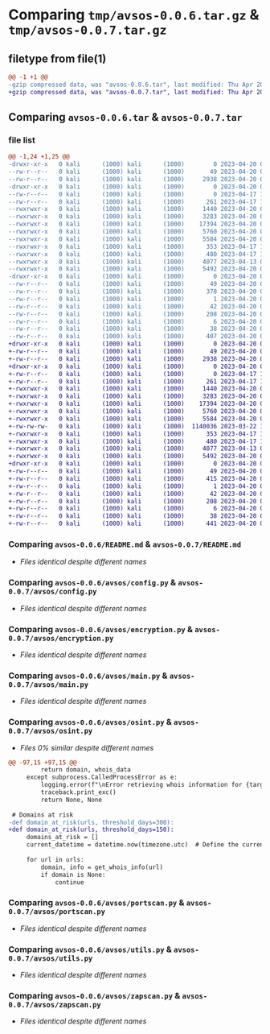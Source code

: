 # Comparing `tmp/avsos-0.0.6.tar.gz` & `tmp/avsos-0.0.7.tar.gz`

## filetype from file(1)

```diff
@@ -1 +1 @@
-gzip compressed data, was "avsos-0.0.6.tar", last modified: Thu Apr 20 08:15:56 2023, max compression
+gzip compressed data, was "avsos-0.0.7.tar", last modified: Thu Apr 20 08:30:44 2023, max compression
```

## Comparing `avsos-0.0.6.tar` & `avsos-0.0.7.tar`

### file list

```diff
@@ -1,24 +1,25 @@
-drwxr-xr-x   0 kali      (1000) kali      (1000)        0 2023-04-20 08:15:56.925944 avsos-0.0.6/
--rw-r--r--   0 kali      (1000) kali      (1000)       49 2023-04-20 08:15:56.925944 avsos-0.0.6/PKG-INFO
--rw-r--r--   0 kali      (1000) kali      (1000)     2938 2023-04-20 07:57:35.000000 avsos-0.0.6/README.md
-drwxr-xr-x   0 kali      (1000) kali      (1000)        0 2023-04-20 08:15:56.917940 avsos-0.0.6/avsos/
--rw-r--r--   0 kali      (1000) kali      (1000)        0 2023-04-17 10:34:17.000000 avsos-0.0.6/avsos/__init__.py
--rw-r--r--   0 kali      (1000) kali      (1000)      261 2023-04-17 17:22:40.000000 avsos-0.0.6/avsos/config.ini
--rwxrwxr-x   0 kali      (1000) kali      (1000)     1440 2023-04-20 08:08:45.000000 avsos-0.0.6/avsos/config.py
--rwxrwxr-x   0 kali      (1000) kali      (1000)     3283 2023-04-20 08:11:09.000000 avsos-0.0.6/avsos/encryption.py
--rwxrwxr-x   0 kali      (1000) kali      (1000)    17394 2023-04-20 00:30:11.000000 avsos-0.0.6/avsos/main.py
--rwxrwxr-x   0 kali      (1000) kali      (1000)     5760 2023-04-20 00:27:49.000000 avsos-0.0.6/avsos/osint.py
--rwxrwxr-x   0 kali      (1000) kali      (1000)     5584 2023-04-20 00:28:39.000000 avsos-0.0.6/avsos/portscan.py
--rwxrwxr-x   0 kali      (1000) kali      (1000)      353 2023-04-17 10:29:11.000000 avsos-0.0.6/avsos/setup.py
--rwxrwxr-x   0 kali      (1000) kali      (1000)      480 2023-04-17 16:53:14.000000 avsos-0.0.6/avsos/start_zap.py
--rwxrwxr-x   0 kali      (1000) kali      (1000)     4077 2023-04-13 00:12:44.000000 avsos-0.0.6/avsos/utils.py
--rwxrwxr-x   0 kali      (1000) kali      (1000)     5492 2023-04-20 00:26:38.000000 avsos-0.0.6/avsos/zapscan.py
-drwxr-xr-x   0 kali      (1000) kali      (1000)        0 2023-04-20 08:15:56.921942 avsos-0.0.6/avsos.egg-info/
--rw-r--r--   0 kali      (1000) kali      (1000)       49 2023-04-20 08:15:56.000000 avsos-0.0.6/avsos.egg-info/PKG-INFO
--rw-r--r--   0 kali      (1000) kali      (1000)      378 2023-04-20 08:15:56.000000 avsos-0.0.6/avsos.egg-info/SOURCES.txt
--rw-r--r--   0 kali      (1000) kali      (1000)        1 2023-04-20 08:15:56.000000 avsos-0.0.6/avsos.egg-info/dependency_links.txt
--rw-r--r--   0 kali      (1000) kali      (1000)       42 2023-04-20 08:15:56.000000 avsos-0.0.6/avsos.egg-info/entry_points.txt
--rw-r--r--   0 kali      (1000) kali      (1000)      208 2023-04-20 08:15:56.000000 avsos-0.0.6/avsos.egg-info/requires.txt
--rw-r--r--   0 kali      (1000) kali      (1000)        6 2023-04-20 08:15:56.000000 avsos-0.0.6/avsos.egg-info/top_level.txt
--rw-r--r--   0 kali      (1000) kali      (1000)       38 2023-04-20 08:15:56.925944 avsos-0.0.6/setup.cfg
--rw-r--r--   0 kali      (1000) kali      (1000)      407 2023-04-20 08:02:34.000000 avsos-0.0.6/setup.py
+drwxr-xr-x   0 kali      (1000) kali      (1000)        0 2023-04-20 08:30:44.233373 avsos-0.0.7/
+-rw-r--r--   0 kali      (1000) kali      (1000)       49 2023-04-20 08:30:44.233373 avsos-0.0.7/PKG-INFO
+-rw-r--r--   0 kali      (1000) kali      (1000)     2938 2023-04-20 07:57:35.000000 avsos-0.0.7/README.md
+drwxr-xr-x   0 kali      (1000) kali      (1000)        0 2023-04-20 08:30:44.225369 avsos-0.0.7/avsos/
+-rw-r--r--   0 kali      (1000) kali      (1000)        0 2023-04-17 10:34:17.000000 avsos-0.0.7/avsos/__init__.py
+-rw-r--r--   0 kali      (1000) kali      (1000)      261 2023-04-17 17:22:40.000000 avsos-0.0.7/avsos/config.ini
+-rwxrwxr-x   0 kali      (1000) kali      (1000)     1440 2023-04-20 08:08:45.000000 avsos-0.0.7/avsos/config.py
+-rwxrwxr-x   0 kali      (1000) kali      (1000)     3283 2023-04-20 08:11:09.000000 avsos-0.0.7/avsos/encryption.py
+-rwxrwxr-x   0 kali      (1000) kali      (1000)    17394 2023-04-20 00:30:11.000000 avsos-0.0.7/avsos/main.py
+-rwxrwxr-x   0 kali      (1000) kali      (1000)     5760 2023-04-20 08:28:21.000000 avsos-0.0.7/avsos/osint.py
+-rwxrwxr-x   0 kali      (1000) kali      (1000)     5584 2023-04-20 00:28:39.000000 avsos-0.0.7/avsos/portscan.py
+-rw-rw-rw-   0 kali      (1000) kali      (1000)  1140036 2023-03-22 16:54:30.000000 avsos-0.0.7/avsos/service-names-port-numbers.csv
+-rwxrwxr-x   0 kali      (1000) kali      (1000)      353 2023-04-17 10:29:11.000000 avsos-0.0.7/avsos/setup.py
+-rwxrwxr-x   0 kali      (1000) kali      (1000)      480 2023-04-17 16:53:14.000000 avsos-0.0.7/avsos/start_zap.py
+-rwxrwxr-x   0 kali      (1000) kali      (1000)     4077 2023-04-13 00:12:44.000000 avsos-0.0.7/avsos/utils.py
+-rwxrwxr-x   0 kali      (1000) kali      (1000)     5492 2023-04-20 00:26:38.000000 avsos-0.0.7/avsos/zapscan.py
+drwxr-xr-x   0 kali      (1000) kali      (1000)        0 2023-04-20 08:30:44.233373 avsos-0.0.7/avsos.egg-info/
+-rw-r--r--   0 kali      (1000) kali      (1000)       49 2023-04-20 08:30:44.000000 avsos-0.0.7/avsos.egg-info/PKG-INFO
+-rw-r--r--   0 kali      (1000) kali      (1000)      415 2023-04-20 08:30:44.000000 avsos-0.0.7/avsos.egg-info/SOURCES.txt
+-rw-r--r--   0 kali      (1000) kali      (1000)        1 2023-04-20 08:30:44.000000 avsos-0.0.7/avsos.egg-info/dependency_links.txt
+-rw-r--r--   0 kali      (1000) kali      (1000)       42 2023-04-20 08:30:44.000000 avsos-0.0.7/avsos.egg-info/entry_points.txt
+-rw-r--r--   0 kali      (1000) kali      (1000)      208 2023-04-20 08:30:44.000000 avsos-0.0.7/avsos.egg-info/requires.txt
+-rw-r--r--   0 kali      (1000) kali      (1000)        6 2023-04-20 08:30:44.000000 avsos-0.0.7/avsos.egg-info/top_level.txt
+-rw-r--r--   0 kali      (1000) kali      (1000)       38 2023-04-20 08:30:44.233373 avsos-0.0.7/setup.cfg
+-rw-r--r--   0 kali      (1000) kali      (1000)      441 2023-04-20 08:30:34.000000 avsos-0.0.7/setup.py
```

### Comparing `avsos-0.0.6/README.md` & `avsos-0.0.7/README.md`

 * *Files identical despite different names*

### Comparing `avsos-0.0.6/avsos/config.py` & `avsos-0.0.7/avsos/config.py`

 * *Files identical despite different names*

### Comparing `avsos-0.0.6/avsos/encryption.py` & `avsos-0.0.7/avsos/encryption.py`

 * *Files identical despite different names*

### Comparing `avsos-0.0.6/avsos/main.py` & `avsos-0.0.7/avsos/main.py`

 * *Files identical despite different names*

### Comparing `avsos-0.0.6/avsos/osint.py` & `avsos-0.0.7/avsos/osint.py`

 * *Files 0% similar despite different names*

```diff
@@ -97,15 +97,15 @@
         return domain, whois_data
     except subprocess.CalledProcessError as e:
         logging.error(f"\nError retrieving whois information for {target}: {e}")
         traceback.print_exc()
         return None, None
 
 # Domains at risk
-def domain_at_risk(urls, threshold_days=300):
+def domain_at_risk(urls, threshold_days=150):
     domains_at_risk = []
     current_datetime = datetime.now(timezone.utc)  # Define the current_datetime variable
 
     for url in urls:
         domain, info = get_whois_info(url)
         if domain is None:
             continue
```

### Comparing `avsos-0.0.6/avsos/portscan.py` & `avsos-0.0.7/avsos/portscan.py`

 * *Files identical despite different names*

### Comparing `avsos-0.0.6/avsos/utils.py` & `avsos-0.0.7/avsos/utils.py`

 * *Files identical despite different names*

### Comparing `avsos-0.0.6/avsos/zapscan.py` & `avsos-0.0.7/avsos/zapscan.py`

 * *Files identical despite different names*

